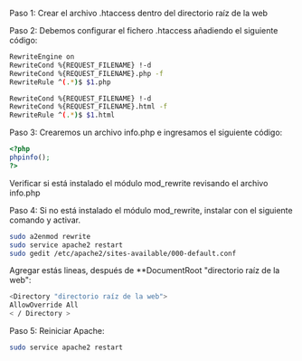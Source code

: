 Paso 1: Crear el archivo .htaccess dentro del directorio raíz de la web

Paso 2: Debemos configurar el fichero .htaccess añadiendo el siguiente código:

```bash
RewriteEngine on
RewriteCond %{REQUEST_FILENAME} !-d
RewriteCond %{REQUEST_FILENAME}.php -f
RewriteRule ^(.*)$ $1.php

RewriteCond %{REQUEST_FILENAME} !-d
RewriteCond %{REQUEST_FILENAME}.html -f
RewriteRule ^(.*)$ $1.html
```

Paso 3: Crearemos un archivo info.php e ingresamos el siguiente código:

```php
<?php
phpinfo();
?>
```

Verificar si está instalado el módulo mod_rewrite revisando el archivo info.php

Paso 4: Si no está instalado el módulo mod_rewrite, instalar con el siguiente comando y activar.

```bash
sudo a2enmod rewrite
sudo service apache2 restart
sudo gedit /etc/apache2/sites-available/000-default.conf
```

Agregar estás lineas, después de **DocumentRoot "directorio raíz de la web":

```bash
<Directory "directorio raíz de la web">
AllowOverride All
< / Directory >
```

Paso 5:
Reiniciar Apache:

```bash
sudo service apache2 restart
```
